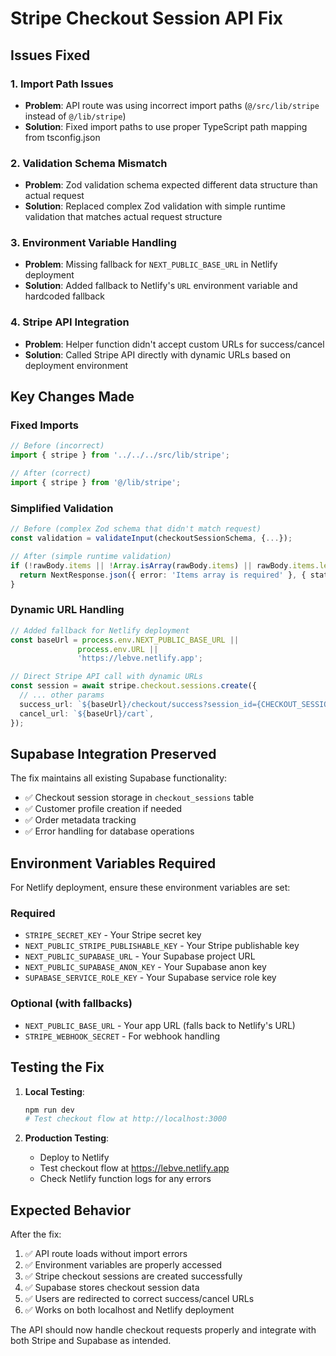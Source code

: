 # Stripe Checkout Session API Fix

## Issues Fixed

### 1. Import Path Issues
- **Problem**: API route was using incorrect import paths (`@/src/lib/stripe` instead of `@/lib/stripe`)
- **Solution**: Fixed import paths to use proper TypeScript path mapping from tsconfig.json

### 2. Validation Schema Mismatch
- **Problem**: Zod validation schema expected different data structure than actual request
- **Solution**: Replaced complex Zod validation with simple runtime validation that matches actual request structure

### 3. Environment Variable Handling
- **Problem**: Missing fallback for `NEXT_PUBLIC_BASE_URL` in Netlify deployment
- **Solution**: Added fallback to Netlify's `URL` environment variable and hardcoded fallback

### 4. Stripe API Integration
- **Problem**: Helper function didn't accept custom URLs for success/cancel
- **Solution**: Called Stripe API directly with dynamic URLs based on deployment environment

## Key Changes Made

### Fixed Imports
```typescript
// Before (incorrect)
import { stripe } from '../../../src/lib/stripe';

// After (correct)
import { stripe } from '@/lib/stripe';
```

### Simplified Validation
```typescript
// Before (complex Zod schema that didn't match request)
const validation = validateInput(checkoutSessionSchema, {...});

// After (simple runtime validation)
if (!rawBody.items || !Array.isArray(rawBody.items) || rawBody.items.length === 0) {
  return NextResponse.json({ error: 'Items array is required' }, { status: 400 });
}
```

### Dynamic URL Handling
```typescript
// Added fallback for Netlify deployment
const baseUrl = process.env.NEXT_PUBLIC_BASE_URL || 
               process.env.URL || 
               'https://lebve.netlify.app';

// Direct Stripe API call with dynamic URLs
const session = await stripe.checkout.sessions.create({
  // ... other params
  success_url: `${baseUrl}/checkout/success?session_id={CHECKOUT_SESSION_ID}`,
  cancel_url: `${baseUrl}/cart`,
});
```

## Supabase Integration Preserved

The fix maintains all existing Supabase functionality:
- ✅ Checkout session storage in `checkout_sessions` table
- ✅ Customer profile creation if needed
- ✅ Order metadata tracking
- ✅ Error handling for database operations

## Environment Variables Required

For Netlify deployment, ensure these environment variables are set:

### Required
- `STRIPE_SECRET_KEY` - Your Stripe secret key
- `NEXT_PUBLIC_STRIPE_PUBLISHABLE_KEY` - Your Stripe publishable key
- `NEXT_PUBLIC_SUPABASE_URL` - Your Supabase project URL
- `NEXT_PUBLIC_SUPABASE_ANON_KEY` - Your Supabase anon key
- `SUPABASE_SERVICE_ROLE_KEY` - Your Supabase service role key

### Optional (with fallbacks)
- `NEXT_PUBLIC_BASE_URL` - Your app URL (falls back to Netlify's URL)
- `STRIPE_WEBHOOK_SECRET` - For webhook handling

## Testing the Fix

1. **Local Testing**:
   ```bash
   npm run dev
   # Test checkout flow at http://localhost:3000
   ```

2. **Production Testing**:
   - Deploy to Netlify
   - Test checkout flow at https://lebve.netlify.app
   - Check Netlify function logs for any errors

## Expected Behavior

After the fix:
1. ✅ API route loads without import errors
2. ✅ Environment variables are properly accessed
3. ✅ Stripe checkout sessions are created successfully
4. ✅ Supabase stores checkout session data
5. ✅ Users are redirected to correct success/cancel URLs
6. ✅ Works on both localhost and Netlify deployment

The API should now handle checkout requests properly and integrate with both Stripe and Supabase as intended.
